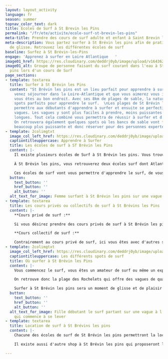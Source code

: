 ```yaml
---
layout: layout_activity
language: fr
season: summer
topnav_color_text: dark
title: Ecoles de Surf à St Brevin les Pins
permalink: "/fr/ete/activite/ecole-surf-st-brevin-les-pins"
meta-title: Prendre des cours de surf adulte et enfant à Saint Brevin les Pins
meta-description: Vous partez surfer à St Brévin les pins afin de pratiquer cette activité
  de glisse. Retrouvez les différentes écoles de surf
baseline: Surfez à St Brévin-les-Pins
engage: 'Apprenez à surfer en Loire Atlantique   '
image01_href: https://res.cloudinary.com/deddrj0yb/image/upload/v1643624276/website/Surf%20Atlantic/IMG_7712_jj6zyy.jpg
image01_alt: Groupe de personne faisant du surf courant dans l'eau à St Brévin les
  pins lors d'un cours de Surf
page_sections:
- template: textarea
  title: Surfer à St Brévin les Pins
  content: "St Brévin les pins est un lieu parfait pour apprendre à surfer. Si vous
    venez séjourner dans la Loire-Atlantique et que vous aimerez vous initier au surf,
    vous êtes au bon endroit. Avec ses 8km de plages de sable, la nature offre des
    spots parfaits pour apprendre le surf.  \nLes plages de St Brévin les pins vont
    permettre aux débutants d'apprendre à surfer et ensuite se perfectionner sur les
    vagues. Les vagues y sont plus faciles à prendre, moins puissantes et seront plutôt
    longues. Tout cela combiné vous permettra de réussir à surfer et d'apprendre correctement.
    On retrouvera également quelques spots où les bancs de sable vont former des vagues
    beaucoup plus puissante et donc réserver pour des personnes expertes en surf."
- template: 2colimgtxt
  image_col_left_href: https://res.cloudinary.com/deddrj0yb/image/upload/v1643624275/website/Surf%20Atlantic/DSC_1440_ruy2qd.jpg
  captiontitleuppercase: Apprendre à Surfer
  title: Les écoles de surf à ST Brévin les Pins
  content: |-
    Il existe plusieurs écoles de Surf à St Brévin les pins. Vous trouverez différentes écoles de surf si vous désirez apprendre le surf pour la 1re fois, que vous désirez progresser sur les vagues, vous perfectionner et avoir un meilleur niveau.

    À St Brévin les pins, vous retrouverez deux écoles surf dont Atlantic surf Academy. Chacune de ses écoles proposerons des cours de surf privé, des cours de surf collectifs. Vous trouverez donc des séances de surf à la carte, mais aussi des stages de plusieurs jours et des stages de surf se déroulant uniquement le week-end. Il sera possible de prendre des cours de surf par pack de 10 par exemple.

    Ces écoles de surf vont vous permettre d'apprendre le surf, de vous initier à la glisse, quelque soit votre niveau et votre âge. Découvrez cette activité de glisse avec des moniteurs expérimentés, qui vous transmettront leur savoir, leur expérience afin de vous donner les meilleurs conseils possibles
  button:
    text_button: ''
    href_button: ''
    alt_button: ''
  alt_text_for_image: Femme surfant à St Brévin les pins sur une vague qui casse
- template: textarea
  title: Les cours privés ou collectifs de surf à St Brévins les Pins
  content: |-
    **Cours privé de surf :**

    Si vous désirez prendre des cours privés de surf à St Brévin les pins au sein d'une école de surf, cela vous permettra d'avoir un professeur de surf totalement dédié à vous. Il vous accompagnera dans l'eau, analysera tous vos gestes et restera au près de vous afin de vous donner tous les conseils importants. Le moniteur vous permettra de vraiment progresser et de vous faire découvrir les différentes vagues, la compréhension de l'océan et toute la technique de surf. C'est la meilleure façon d'apprendre et de progresser en surf, mais elle est plus chère que si vous pratiquiez le surf en cours collectif.

    **Cours collectif de surf :**

    Contrairement au cours privé de surf, ici vous êtes avec d'autres surfeurs. Le moniteur analyse donc plusieurs personnes lors de la même session de surf. Vous pourrez alors profiter d'un groupe motivant et passer un moment avec vos proches. Vous progresserez par les conseils du moniteur, mais aussi des surfeurs du groupe. Le cours collectif de surf est alors moins chère que le cours privé et sera parfait pour les débutants et ceux qui souhaitent se perfectionner.
- template: 2colimgtxt
  image_col_left_href: https://res.cloudinary.com/deddrj0yb/image/upload/v1643624275/website/Surf%20Atlantic/IMG_7584_itolid.jpg
  captiontitleuppercase: Les différents spots de surf
  title: Où surfer à St Brévin les Pins
  content: |-
    Vous commencez le surf, vous êtes un amateur de surf ou même un expert en surf, à St Brévin les pins, il y a différents spots où trouver les meilleurs vagues.

    On retrouve donc la plage des Rochelets qui offre des vagues de qualité qui seront parfait pour débuter et pour se perfectionner. Mais il y a aura également la plage du Pointeau, de l'Océan et du Gohaud. Les différentes conditions vont aussi dépendre de la météo, de la marée etc.

    Surfer à St Brévin les pins sera un moment de glisse et de plaisir entre les conditions idéales de surf ainsi que les écoles de surf qui mettront tous leurs services à votre disposition. Apprenez le surf dans les meilleures conditions.
  button:
    text_button: ''
    href_button: ''
    alt_button: ''
  alt_text_for_image: Fille débutant le surf partant sur une vague à l'aide d'un moniteur,
    qui commence à se lever
- template: textarea
  title: Location de surf à St Brévins les pins
  content: |-
    Chacune des écoles de surf de St Brévin les pins permettront la location de matériel de surf. C'est-à-dire que vous retrouverez les planches de surf pour tous les niveaux, des leashs, ainsi que les combinaisons courtes ou longues. Si vous prenez des cours de surf, vous pourrez venir soit avec votre équipement, soit l'avoir directement sur place.

    Il existe aussi d'autre shop à St Brévin les pins qui proposeront la location de matériel et d'équipement de surf.

---
```

